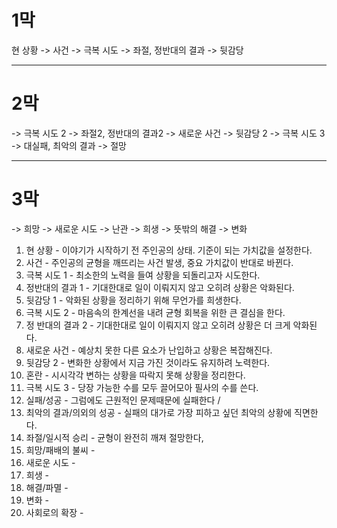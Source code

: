 # 1막

현 상황 -> 사건 -> 극복 시도 -> 좌절, 정반대의 결과 -> 뒷감당

----
# 2막

-> 극복 시도 2 -> 좌절2, 정반대의 결과2 -> 새로운 사건 -> 뒷감당 2 -> 극복 시도 3 -> 대실패, 최악의 결과 -> 절망

----
# 3막

-> 희망 -> 새로운 시도 -> 난관 -> 희생 -> 뜻밖의 해결 -> 변화

1. 현 상황 - 이야기가 시작하기 전 주인공의 상태. 기준이 되는 가치값을 설정한다.
2. 사건 - 주인공의 균형을 깨뜨리는 사건 발생, 중요 가치값이 반대로 바뀐다.
3. 극복 시도 1 - 최소한의 노력을 들여 상황을 되돌리고자 시도한다.
4. 정반대의 결과 1 - 기대한대로 일이 이뤄지지 않고 오히려 상황은 악화된다.
5. 뒷감당 1 - 악화된 상황을 정리하기 위해 무언가를 희생한다.
6. 극복 시도 2 - 마음속의 한계선을 내려 균형 회복을 위한 큰 결심을 한다.
7. 정 반대의 결과 2 - 기대한대로 일이 이뤄지지 않고 오히려 상황은 더 크게 악화된다.
8. 새로운 사건 - 예상치 못한 다른 요소가 난입하고 상황은 복잡해진다.
9. 뒷감당 2 - 변화한 상황에서 지금 가진 것이라도 유지하려 노력한다.
10. 혼란 - 시시각각 변하는 상황을 따락지 못해 상황을 정리한다.
11. 극복 시도 3 - 당장 가능한 수를 모두 끌어모아 필사의 수를 쓴다.
12. 실패/성공 - 그럼에도 근원적인 문제때문에 실패한다 / 
13. 최악의 결과/의외의 성공 - 실패의 대가로 가장 피하고 싶던 최악의 상황에 직면한다.
14. 좌절/일시적 승리 - 균형이 완전히 깨져 절망한다, 
15. 희망/패배의 불씨 - 
16. 새로운 시도 - 
17. 희생 - 
18. 해결/파멸 - 
19. 변화 - 
20. 사회로의 확장 - 